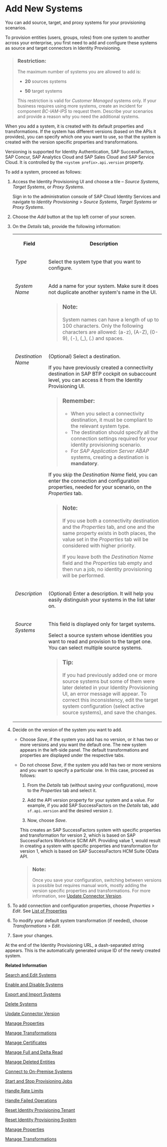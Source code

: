 <!-- loiobd214dcbdd824834b34045c13f1508e2 -->

# Add New Systems

You can add source, target, and proxy systems for your provisioning scenarios.

To provision entities \(users, groups, roles\) from one system to another across your enterprise, you first need to add and configure these systems as source and target connectors in Identity Provisioning.

> ### Restriction:  
> The maximum number of systems you are allowed to add is:
> 
> -   **20** sources systems
> 
> -   **50** target systems
> 
> 
> This restriction is valid for *Customer Managed* systems only. If your business requires using more systems, create an incident for component *BC-IAM-IPS* to request them. Describe your scenarios and provide a reason why you need the additional systems.

When you add a system, it is created with its default properties and transformations. If the system has different versions \(based on the APIs it provides\), you can specify which one you want to use, so that the system is created with the version specific properties and transformations.

Versioning is supported for Identity Authentication, SAP SuccessFactors, SAP Concur, SAP Analytics Cloud and SAP Sales Cloud and SAP Service Cloud. It is controlled by the `<system prefix>.api.version` property.

To add a system, proceed as follows:

1.  Access the Identity Provisioning UI and choose a tile – *Source Systems*, *Target Systems*, or *Proxy Systems*.

    Sign in to the administration console of SAP Cloud Identity Services and navigate to *Identity Provisioning* \> *Source Systems*, *Target Systems* or *Proxy Systems*.

2.  Choose the *Add* button at the top left corner of your screen.

3.  On the *Details* tab, provide the following information:


    <table>
    <tr>
    <th valign="top">

    Field
    
    </th>
    <th valign="top">

    Description
    
    </th>
    </tr>
    <tr>
    <td valign="top">
    
    *Type* 
    
    </td>
    <td valign="top">
    
    Select the system type that you want to configure.
    
    </td>
    </tr>
    <tr>
    <td valign="top">
    
    *System Name* 
    
    </td>
    <td valign="top">
    
    Add a name for your system. Make sure it does not duplicate another system's name in the UI.

    > ### Note:  
    > System names can have a length of up to 100 characters. Only the following characters are allowed: \(a-z\), \(A-Z\), \(0-9\), \(-\), \(\_\), \(.\) and spaces.


    
    </td>
    </tr>
    <tr>
    <td valign="top">
    
    *Destination Name* 
    
    </td>
    <td valign="top">
    
    \(Optional\) Select a destination.

    If you have previously created a connectivity destination in SAP BTP cockpit on subaccount level, you can access it from the Identity Provisioning UI.

    > ### Remember:  
    > -   When you select a connectivity destination, it must be compliant to the relevant system type.
    > -   The destination should specify all the connection settings required for your identity provisioning scenario.
    > -   For *SAP Application Server ABAP* systems, creating a destination is **mandatory**.

    If you skip the *Destination Name* field, you can enter the connection and configuration properties, needed for your scenario, on the *Properties* tab.

    > ### Note:  
    > If you use both a connectivity destination and the *Properties* tab, and one and the same property exists in both places, the value set in the *Properties* tab will be considered with higher priority.
    > 
    > If you leave both the *Destination Name* field and the *Properties* tab empty and then run a job, no identity provisioning will be performed.


    
    </td>
    </tr>
    <tr>
    <td valign="top">
    
    *Description* 
    
    </td>
    <td valign="top">
    
    \(Optional\) Enter a description. It will help you easily distinguish your systems in the list later on.
    
    </td>
    </tr>
    <tr>
    <td valign="top">
    
    *Source Systems*
    
    </td>
    <td valign="top">
    
    This field is displayed only for target systems.

    Select a source system whose identities you want to read and provision to the target one. You can select multiple source systems.

    > ### Tip:  
    > If you had previously added one or more source systems but some of them were later deleted in your Identity Provisioning UI, an error message will appear. To correct this inconsistency, edit the target system configuration \(select active source systems\), and save the changes.


    
    </td>
    </tr>
    </table>
    
4.  Decide on the version of the system you want to add.

    -   Choose *Save*, if the system you add has no version, or it has two or more versions and you want the default one. The new system appears in the left-side panel. The default transformations and properties are displayed under the respective tabs.

    -   Do not choose *Save*, if the system you add has two or more versions and you want to specify a particular one. In this case, proceed as follows:

        1.  From the *Details* tab \(without saving your configurations\), move to the *Properties* tab and select it.

        2.  Add the API version property for your system and a value. For example, if you add SAP SuccessFactors on the *Details* tab, add `sf.api.version` and the desired version `2`.

        3.  Now, choose *Save*.


        This creates an SAP SuccessFactors system with specific properties and transformation for version 2, which is based on SAP SuccessFactors Workforce SCIM API. Providing value 1, would result in creating a system with specific properties and transformation for version 1, which is based on SAP SuccessFactors HCM Suite OData API.

        > ### Note:  
        > Once you save your configuration, switching between versions is possible but requires manual work, mostly adding the version specific properties and transformations. For more information, see [Update Connector Version](update-connector-version-8558733.md).


5.  To add connection and configuration properties, choose *Properties* \> *Edit*. See [List of Properties](../list-of-properties-d6f3577.md)

6.  To modify your default system transformation \(if needed\), choose *Transformations* \> *Edit*.

7.  Save your changes.


At the end of the Identity Provisioning URL, a dash-separated string appears. This is the automatically generated unique ID of the newly created system.

**Related Information**  


[Search and Edit Systems](search-and-edit-systems-68a02be.md "You can search and edit source, target, and proxy systems in the Identity Provisioning user interface.")

[Enable and Disable Systems](enable-and-disable-systems-89da372.md "You can enable and disable source and target systems in Identity Provisioning.")

[Export and Import Systems](export-and-import-systems-1de7de0.md "You can export and import source, target and proxy systems in Identity Provisioning.")

[Delete Systems](delete-systems-3a37213.md "You can delete a source, target, or proxy system from Identity Provisioning.")

[Update Connector Version](update-connector-version-8558733.md "Update a connector version to allow your provisioning system to use a new API.")

[Manage Properties](manage-properties-4e2bc9d.md "You can add, delete and modify properties for a system in Identity Provisioning.")

[Manage Transformations](manage-transformations-2d0fbe5.md "You can manage transformations with graphical and JSON text editor. Regardless of which one you choose, the following initial steps are the same.")

[Manage Certificates](manage-certificates-86d06a0.md "Identity Provisioning supports certificate-based authentication for secure communication with the provisioning systems (connectors) provided by the service.")

[Manage Full and Delta Read](manage-full-and-delta-read-b7f817c.md "When you set up your systems and start a scheduled provisioning task, the standard behavior of the process reads all the entities from the source system. This mode prevents data loss and always keeps your target system synchronized with the source. However, it may take a long time for every job to be executed.")

[Manage Deleted Entities](manage-deleted-entities-3d6bdf1.md "Manage deletion of entities (users or groups) in the target system after they have been deleted from the source system.")

[Connect to On-Premise Systems](connect-to-on-premise-systems-3f1cac2.md "Set up the connection to on-premise systems when your Identity Provisioning bundle or standalone tenant is running on the infrastructure of SAP Cloud Identity Services.")

[Start and Stop Provisioning Jobs](start-and-stop-provisioning-jobs-531a261.md "You can start and stop a provisioning job from the Identity Provisioning user interface (UI) or from an API client by using the Identity Provisioning tenant admin API.")

[Handle Rate Limits](handle-rate-limits-15f7f23.md "Identity Provisioning APIs implement rate limits to control the number of incoming requests for a given time.")

[Handle Failed Operations](handle-failed-operations-0382a0c.md "In certain cases, you can set a retry for a failed operation due to an occurred exception.")

[Reset Identity Provisioning Tenant](reset-identity-provisioning-tenant-8c7ba9a.md "Resetting your Identity Provisioning tenant deletes all systems you have set up for this tenant (subaccount), along with the relevant job execution logs.")

[Reset Identity Provisioning System](reset-identity-provisioning-system-0bc1e53.md "Resetting an Identity Provisioning system (source or target) deletes all Identity Provisioning operational data.")

[Manage Properties](manage-properties-4e2bc9d.md "You can add, delete and modify properties for a system in Identity Provisioning.")

[Manage Transformations](manage-transformations-2d0fbe5.md "You can manage transformations with graphical and JSON text editor. Regardless of which one you choose, the following initial steps are the same.")


